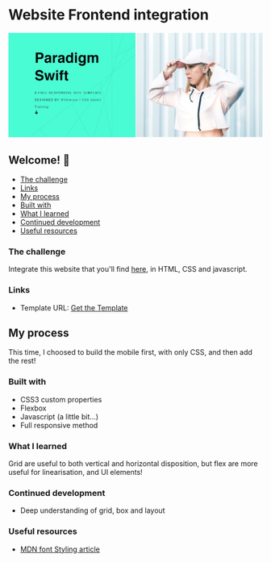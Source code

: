 # Website Frontend integration

![Design preview for the portfolio website in coding challenge](/assets/images/cover.jpg)

## Welcome! 👋

  - [The challenge](#the-challenge)
  - [Links](#links)
  - [My process](#my-process)
  - [Built with](#built-with)
  - [What I learned](#what-i-learned)
  - [Continued development](#continued-development)
  - [Useful resources](#useful-resources)


### The challenge

Integrate this website that you'll find [here](https://html5up.net/uploads/demos/paradigm-shift/), in HTML, CSS and javascript.

### Links

- Template URL: [Get the Template](https://html5up.net/uploads/demos/paradigm-shift/)

## My process
This time, I choosed to build the mobile first, with only CSS, and then add the rest!


### Built with

- CSS3 custom properties
- Flexbox
- Javascript (a little bit...)
- Full responsive method


### What I learned

Grid are useful to both vertical and horizontal disposition, but flex are more useful
for linearisation, and UI elements!

### Continued development

- Deep understanding of grid, box and layout

### Useful resources
- [MDN font Styling article](https://developer.mozilla.org/en-US/docs/Learn/CSS/Styling_text/Fundamentals)

